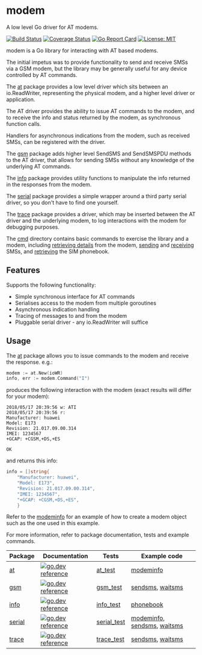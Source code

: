 # modem

A low level Go driver for AT modems.

[![Build Status](https://travis-ci.org/warthog618/modem.svg)](https://travis-ci.org/warthog618/modem)
[![Coverage Status](https://coveralls.io/repos/github/warthog618/modem/badge.svg?branch=master)](https://coveralls.io/github/warthog618/modem?branch=master)
[![Go Report Card](https://goreportcard.com/badge/github.com/warthog618/modem)](https://goreportcard.com/report/github.com/warthog618/modem)
[![License: MIT](https://img.shields.io/badge/License-MIT-yellow.svg)](https://github.com/warthog618/modem/blob/master/LICENSE)

modem is a Go library for interacting with AT based modems.

The initial impetus was to provide functionality to send and receive SMSs via a
GSM modem, but the library may be generally useful for any device controlled by
AT commands.

The [at](at) package provides a low level driver which sits between an
io.ReadWriter, representing the physical modem, and a higher level driver or
application.

The AT driver provides the ability to issue AT commands to the modem, and to
receive the info and status returned by the modem, as synchronous function
calls.

Handlers for asynchronous indications from the modem, such as received SMSs,
can be registered with the driver.

The [gsm](gsm) package adds higher level SendSMS and SendSMSPDU methods to the
AT driver, that allows for sending SMSs without any knowledge of the underlying
AT commands.

The [info](info) package provides utility functions to manipulate the info
returned in the responses from the modem.

The [serial](serial) package provides a simple wrapper around a third party
serial driver, so you don't have to find one yourself.

The [trace](trace) package provides a driver, which may be inserted between the
AT driver and the underlying modem, to log interactions with the modem for
debugging purposes.

The [cmd](cmd) directory contains basic commands to exercise the library and a
modem, including [retrieving details](cmd/modeminfo/modeminfo.go) from the
modem, [sending](cmd/sendsms/sendsms.go) and
[receiving](cmd/waitsms/waitsms.go) SMSs, and
[retrieving](cmd/phonebook/phonebook.go) the SIM phonebook.

## Features

Supports the following functionality:

- Simple synchronous interface for AT commands
- Serialises access to the modem from multiple goroutines
- Asynchronous indication handling
- Tracing of messages to and from the modem
- Pluggable serial driver - any io.ReadWriter will suffice

## Usage

The [at](at) package allows you to issue commands to the modem and receive the
response. e.g.:

```go
modem := at.New(ioWR)
info, err := modem.Command("I")
```

produces the following interaction with the modem (exact results will differ for your modem):

```shell
2018/05/17 20:39:56 w: ATI
2018/05/17 20:39:56 r:
Manufacturer: huawei
Model: E173
Revision: 21.017.09.00.314
IMEI: 1234567
+GCAP: +CGSM,+DS,+ES

OK
```

and returns this info:

```go
info = []string{
    "Manufacturer: huawei",
    "Model: E173",
    "Revision: 21.017.09.00.314",
    "IMEI: 1234567",
    "+GCAP: +CGSM,+DS,+ES",
    }
```

Refer to the [modeminfo](cmd/modeminfo/modeminfo.go) for an example of how to create a modem object such as the one used in this example.

For more information, refer to package documentation, tests and example commands.

Package | Documentation | Tests | Example code
------- | ------------- | ----- | ------------
[at](at) | [![go.dev reference](https://img.shields.io/badge/go.dev-reference-007d9c?logo=go&logoColor=white&style=flat-square)](https://pkg.go.dev/github.com/warthog618/modem/at) | [at_test](at/at_test.go) | [modeminfo](cmd/modeminfo/modeminfo.go)
[gsm](gsm) | [![go.dev reference](https://img.shields.io/badge/go.dev-reference-007d9c?logo=go&logoColor=white&style=flat-square)](https://pkg.go.dev/github.com/warthog618/modem/gsm) | [gsm_test](gsm/gsm_test.go) | [sendsms](cmd/sendsms/sendsms.go), [waitsms](cmd/waitsms/waitsms.go)
[info](info) | [![go.dev reference](https://img.shields.io/badge/go.dev-reference-007d9c?logo=go&logoColor=white&style=flat-square)](https://pkg.go.dev/github.com/warthog618/modem/info) | [info_test](info/info_test.go) | [phonebook](cmd/phonebook/phonebook.go)
[serial](serial) | [![go.dev reference](https://img.shields.io/badge/go.dev-reference-007d9c?logo=go&logoColor=white&style=flat-square)](https://pkg.go.dev/github.com/warthog618/modem/serial) | [serial_test](serial/serial_test.go) | [modeminfo](cmd/modeminfo/modeminfo.go), [sendsms](cmd/sendsms/sendsms.go), [waitsms](cmd/waitsms/waitsms.go)
[trace](trace) | [![go.dev reference](https://img.shields.io/badge/go.dev-reference-007d9c?logo=go&logoColor=white&style=flat-square)](https://pkg.go.dev/github.com/warthog618/modem/trace) | [trace_test](trace/trace_test.go) | [sendsms](cmd/sendsms/sendsms.go), [waitsms](cmd/waitsms/waitsms.go)
